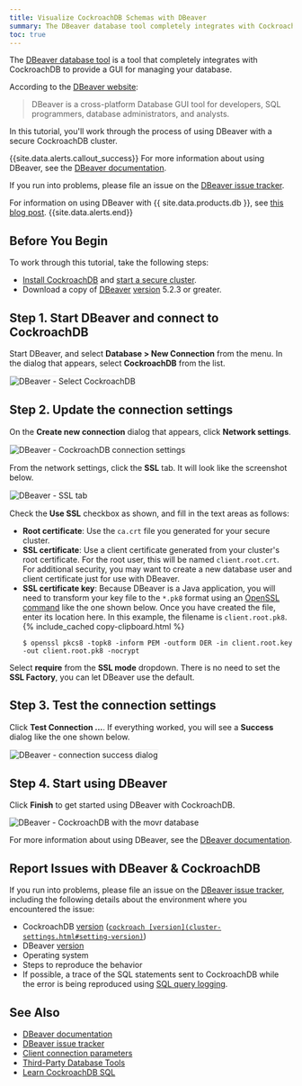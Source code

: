 ```yaml
---
title: Visualize CockroachDB Schemas with DBeaver
summary: The DBeaver database tool completely integrates with CockroachDB to provide a GUI for managing your database.
toc: true
---
```


The [DBeaver database tool][dbeaver] is a tool that completely integrates with CockroachDB to provide a GUI for managing your database.

According to the [DBeaver website][dbeaver]:

> DBeaver is a cross-platform Database GUI tool for developers, SQL programmers, database administrators, and analysts.

In this tutorial, you'll work through the process of using DBeaver with a secure CockroachDB cluster.

{{site.data.alerts.callout_success}}
For more information about using DBeaver, see the [DBeaver documentation](https://dbeaver.io/docs/).

If you run into problems, please file an issue on the [DBeaver issue tracker](https://github.com/dbeaver/dbeaver/issues).

For information on using DBeaver with {{ site.data.products.db }}, see [this blog post](https://paul-logston.medium.com/setting-up-a-sql-gui-with-cockroachdb-a9fd5fe15d9d).
{{site.data.alerts.end}}

## Before You Begin

To work through this tutorial, take the following steps:

- [Install CockroachDB](install-cockroachdb.html) and [start a secure cluster](secure-a-cluster.html).
- Download a copy of [DBeaver](https://dbeaver.io/download/) [version](cluster-settings.html#setting-version) 5.2.3 or greater.

## Step 1. Start DBeaver and connect to CockroachDB

Start DBeaver, and select **Database > New Connection** from the menu.  In the dialog that appears, select **CockroachDB** from the list.

<img src="{{ 'images/v2.1/dbeaver-01-select-cockroachdb.png' | relative_url }}" alt="DBeaver - Select CockroachDB" style="border:1px solid #eee;max-width:100%" />

## Step 2. Update the connection settings

On the **Create new connection** dialog that appears, click **Network settings**.

<img src="{{ 'images/v2.1/dbeaver-02-cockroachdb-connection-settings.png' | relative_url }}" alt="DBeaver - CockroachDB connection settings" style="border:1px solid #eee;max-width:100%" />

From the network settings, click the **SSL** tab.  It will look like the screenshot below.

<img src="{{ 'images/v2.1/dbeaver-03-ssl-tab.png' | relative_url }}" alt="DBeaver - SSL tab" style="border:1px solid #eee;max-width:100%" />

Check the **Use SSL** checkbox as shown, and fill in the text areas as follows:

- **Root certificate**: Use the `ca.crt` file you generated for your secure cluster.
- **SSL certificate**: Use a client certificate generated from your cluster's root certificate.  For the root user, this will be named `client.root.crt`.  For additional security, you may want to create a new database user and client certificate just for use with DBeaver.
- **SSL certificate key**: Because DBeaver is a Java application, you will need to transform your key file to the `*.pk8` format using an [OpenSSL command](https://wiki.openssl.org/index.php/Command_Line_Utilities#pkcs8_.2F_pkcs5) like the one shown below.  Once you have created the file, enter its location here.  In this example, the filename is `client.root.pk8`.
    {% include_cached copy-clipboard.html %}
    ~~~ console
    $ openssl pkcs8 -topk8 -inform PEM -outform DER -in client.root.key -out client.root.pk8 -nocrypt
    ~~~

Select **require** from the **SSL mode** dropdown.  There is no need to set the **SSL Factory**, you can let DBeaver use the default.

## Step 3. Test the connection settings

Click **Test Connection ...**.  If everything worked, you will see a **Success** dialog like the one shown below.

<img src="{{ 'images/v2.1/dbeaver-04-connection-success-dialog.png' | relative_url }}" alt="DBeaver - connection success dialog" style="border:1px solid #eee;max-width:100%" />

## Step 4. Start using DBeaver

Click **Finish** to get started using DBeaver with CockroachDB.

<img src="{{ 'images/v2.1/dbeaver-05-movr.png' | relative_url }}" alt="DBeaver - CockroachDB with the movr database" style="max-width:100%" />

For more information about using DBeaver, see the [DBeaver documentation](https://dbeaver.io/docs/).

## Report Issues with DBeaver & CockroachDB

If you run into problems, please file an issue on the [DBeaver issue tracker](https://github.com/dbeaver/dbeaver/issues), including the following details about the environment where you encountered the issue:

- CockroachDB [version](cluster-settings.html#setting-version) ([`cockroach [version](cluster-settings.html#setting-version)`](cockroach-[version](cluster-settings.html#setting-version).html))
- DBeaver [version](cluster-settings.html#setting-version)
- Operating system
- Steps to reproduce the behavior
- If possible, a trace of the SQL statements sent to CockroachDB while the error is being reproduced using [SQL query logging](logging-use-cases.html#sql_exec).

## See Also

+ [DBeaver documentation](https://dbeaver.io/docs/)
+ [DBeaver issue tracker](https://github.com/dbeaver/dbeaver/issues)
+ [Client connection parameters](connection-parameters.html)
+ [Third-Party Database Tools](third-party-database-tools.html)
+ [Learn CockroachDB SQL](learn-cockroachdb-sql.html)

<!-- Reference Links -->

[dbeaver]: https://dbeaver.io
